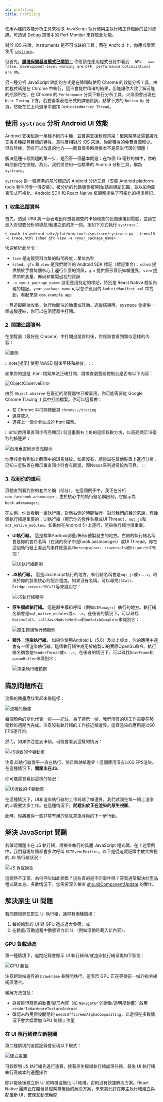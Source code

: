 ```yaml
---
id: profiling
title: Profiling
---
```


使用內建的效能分析工具來獲取 JavaScript 執行緒與主執行緒工作細節的並列資訊。可透過 Debug 選單中的 Perf Monitor 來存取此功能。

對於 iOS 來說，Instruments 是不可或缺的工具；而在 Android 上，你應該學習使用 [`systrace`](profiling.md#profiling-android-ui-performance-with-systrace)。

但首先，[**請確保開發者模式已關閉！**](performance.md#running-in-development-mode-devtrue) 你應該在應用程式日誌中看到 `__DEV__ === false, development-level warning are OFF, performance optimizations are ON`。

另一種分析 JavaScript 效能的方式是在除錯時使用 Chrome 的效能分析工具。由於程式碼是在 Chrome 中執行，這不會提供精確的結果，但能讓你大致了解可能的瓶頸所在。在 Chrome 的 `Performance` 分頁下執行分析工具，火焰圖會出現在 `User Timing` 下方。若要查看表格形式的詳細資訊，點擊下方的 `Bottom Up` 分頁，然後在左上角選單中選擇 `DedicatedWorker Thread`。

## 使用 `systrace` 分析 Android UI 效能

Android 支援超過一萬種不同的手機，並普遍支援軟體渲染：框架架構及需要廣泛支援多種硬體目標的特性，意味著相對於 iOS 來說，你能獲得的免費資源較少。但有時候，仍有可以改進的地方——而且很多時候根本不是原生代碼的問題！

解決這種卡頓問題的第一步，是回答一個基本問題：在每個 16 毫秒的幀中，你的時間都花在哪裡。為此，我們將使用一個標準的 Android 分析工具，稱為 `systrace`。

`systrace` 是一個標準的基於標記的 Android 分析工具（安裝 Android platform-tools 套件時會一併安裝）。被分析的代碼塊會被開始/結束標記包圍，並以彩色圖表形式可視化。Android SDK 和 React Native 框架都提供了可視化的標準標記。

### 1. 收集追蹤資料

首先，透過 USB 將一台表現出你想要調查的卡頓現象的設備連接到電腦，並讓它進入你想要分析的導航/動畫之前的那一刻。按如下方式執行 `systrace`：

```shell
$ <path_to_android_sdk>/platform-tools/systrace/systrace.py --time=10 -o trace.html sched gfx view -a <your_package_name>
```

快速解析此命令：

- `time` 是追蹤資料收集的時間長度，單位為秒
- `sched`、`gfx` 和 `view` 是我們關注的 Android SDK 標記（標記集合）：`sched` 提供關於手機每個核心上運行什麼的資訊，`gfx` 提供圖形資訊如幀邊界，`view` 提供關於測量、佈局和繪製過程的資訊
- `-a <your_package_name>` 啟用應用特定的標記，特別是 React Native 框架內建的標記。`your_package_name` 可以在你應用的 `AndroidManifest.xml` 中找到，看起來像 `com.example.app`

一旦追蹤開始收集，執行你關注的動畫或互動。追蹤結束時，systrace 會提供一個追蹤連結，你可以在瀏覽器中打開。

### 2. 閱讀追蹤資料

在瀏覽器（最好是 Chrome）中打開追蹤資料後，你應該會看到類似這樣的內容：

![範例](/docs/assets/SystraceExample.png)

:::note[提示]
使用 WASD 鍵來平移和縮放。
:::

如果你的追蹤 .html 檔案無法正確打開，請檢查瀏覽器控制台是否有以下內容：

![ObjectObserveError](/docs/assets/ObjectObserveError.png)

由於 `Object.observe` 在最近的瀏覽器中已被棄用，你可能需要從 Google Chrome Tracing 工具中打開檔案。你可以這樣做：

- 在 Chrome 中打開標籤頁 `chrome://tracing`
- 選擇載入
- 選擇上一個命令生成的 html 檔案。

:::info[啟用垂直同步高亮顯示]
勾選畫面右上角的這個核取方塊，以高亮顯示16毫秒的幀邊界：

![啟用垂直同步高亮顯示](/docs/assets/SystraceHighlightVSync.png)

你應該會看到如上截圖中的斑馬條紋。如果沒有，請嘗試在其他裝置上進行分析：已知三星裝置在顯示垂直同步時會有問題，而Nexus系列通常較為可靠。
:::

### 3. 找到你的進程

滾動直到看到你的套件名稱（部分）。在這個例子中，我正在分析`com.facebook.adsmanager`，由於核心中的執行緒名稱限制，它顯示為`book.adsmanager`。

在左側，你會看到一組執行緒，對應右側的時間軸行。對於我們的目的來說，有幾個執行緒是重要的：UI執行緒（顯示你的套件名稱或UI Thread）、`mqt_js`和`mqt_native_modules`。如果你在Android 5+上運行，渲染執行緒也很重要。

- **UI執行緒。** 這是標準Android測量/佈局/繪製發生的地方。右側的執行緒名稱會是你的套件名稱（在我的例子中是book.adsmanager）或UI Thread。你在這個執行緒上看到的事件應該與`Choreographer`、`traversals`和`DispatchUI`有關：

  ![UI執行緒範例](/docs/assets/SystraceUIThreadExample.png)

- **JS執行緒。** 這是JavaScript執行的地方。執行緒名稱會是`mqt_js`或`<...>`，取決於你的裝置核心的配合程度。如果沒有名稱，可以尋找`JSCall`、`Bridge.executeJSCall`等來識別它：

  ![JS執行緒範例](/docs/assets/SystraceJSThreadExample.png)

- **原生模組執行緒。** 這是原生模組呼叫（例如`UIManager`）執行的地方。執行緒名稱會是`mqt_native_modules`或`<...>`。在後者的情況下，可以尋找`NativeCall`、`callJavaModuleMethod`和`onBatchComplete`來識別它：

  ![原生模組執行緒範例](/docs/assets/SystraceNativeModulesThreadExample.png)

- **額外：渲染執行緒。** 如果你使用Android L（5.0）及以上版本，你的應用中還會有一個渲染執行緒。這個執行緒生成用於繪製UI的實際OpenGL命令。執行緒名稱會是`RenderThread`或`<...>`。在後者的情況下，可以尋找`DrawFrame`和`queueBuffer`來識別它：

  ![渲染執行緒範例](/docs/assets/SystraceRenderThreadExample.png)

## 識別問題所在

流暢的動畫應該看起來像這樣：

![流暢的動畫](/docs/assets/SystraceWellBehaved.png)

每個顏色的變化代表一幀——記住，為了顯示一幀，我們所有的UI工作需要在16毫秒的週期內完成。注意沒有執行緒的工作接近幀邊界。這樣渲染的應用是以60 FPS運行的。

然而，如果你注意到卡頓，可能會看到這樣的情況：

![JS導致的卡頓動畫](/docs/assets/SystraceBadJS.png)

注意JS執行緒幾乎一直在執行，並且跨越幀邊界！這個應用沒有以60 FPS渲染。在這種情況下，**問題出在JS**。

你可能還會看到這樣的情況：

![UI導致的卡頓動畫](/docs/assets/SystraceBadUI.png)

在這種情況下，UI和渲染執行緒的工作跨越了幀邊界。我們試圖在每一幀上渲染的UI需要太多工作。在這種情況下，**問題出於正在渲染的原生視圖**。

此時，你將獲得一些非常有用的信息來指導你的下一步行動。

## 解決 JavaScript 問題

若確認問題出在 JS 執行緒，請檢查執行的具體 JavaScript 程式碼。在上述案例中，我們發現每幀都會多次呼叫 `RCTEventEmitter`。以下是從追蹤記錄中放大檢視的 JS 執行緒狀況：

![JS 負載過高](/docs/assets/SystraceBadJS2.png)

這顯然不正常。為何呼叫如此頻繁？這些真的是不同事件嗎？答案通常取決於產品程式碼本身。多數情況下，您需要深入檢查 [shouldComponentUpdate](https://reactjs.org/docs/react-component.html#shouldcomponentupdate) 的實作。

## 解決原生 UI 問題

若問題根源在原生 UI 執行緒，通常有兩種情境：

1. 每幀繪製的 UI 對 GPU 造成過大負荷，或
2. 在動畫/互動過程中動態建立新 UI（例如滾動時載入新內容）。

### GPU 負載過高

第一種情境下，追蹤記錄會顯示 UI 執行緒和/或渲染執行緒呈現如下狀態：

![GPU 超載](/docs/assets/SystraceBadUI.png)

注意跨越幀邊界的 `DrawFrame` 長時間執行，這表示 GPU 正在等待前一幀的指令緩衝區清空。

緩解方法包括：

- 對複雜但靜態的動畫/變形內容（如 `Navigator` 的滑動/透明度動畫）啟用 `renderToHardwareTextureAndroid`
- 確認未啟用預設關閉的 `needsOffscreenAlphaCompositing`，此選項在多數情況下會大幅增加 GPU 每幀工作量

### 在 UI 執行緒建立新視圖

第二種情境的追蹤記錄會呈現以下模式：

![建立視圖](/docs/assets/SystraceBadCreateUI.png)

可觀察到 JS 執行緒先進行運算，接著原生模組執行緒處理任務，最後 UI 執行緒執行高成本的遍歷操作

除非能延後建立新 UI 的時機或簡化 UI 結構，否則沒有快速解決方案。React Native 團隊正在開發基礎架構層級的解決方案，未來將允許在非主執行緒建立與配置新 UI，確保互動流暢度
